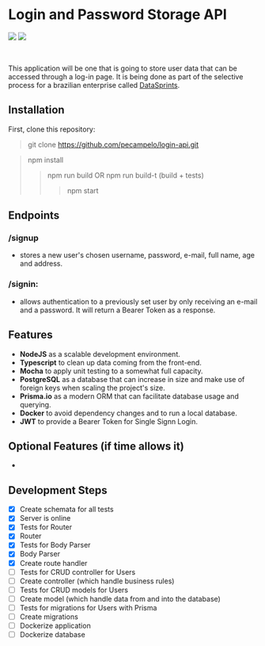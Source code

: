 # Login and Password Storage API

![](https://img.shields.io/badge/TypeScript-S?style=flat-square&logo=typescript&logoColor=white&color=3178C6)
![](https://img.shields.io/github/last-commit/pecampelo/login-api)

<br>

This application will be one that is going to store user data that can be accessed
through a log-in page. It is being done as part of the selective process for
a brazilian enterprise called [DataSprints](https://www.datasprints.com).

## Installation

First, clone this repository:

> git clone https://github.com/pecampelo/login-api.git

> npm install
> > npm run build
> > OR npm run build-t (build + tests)
> > > npm start

## Endpoints

### /signup
* stores a new user's chosen username, password, e-mail, full name, age and address.

### /signin:
* allows authentication to a previously set user by only receiving an e-mail
and a password. It will return a Bearer Token as a response.

## Features

* **NodeJS** as a scalable development environment.
* **Typescript** to clean up data coming from the front-end.
* **Mocha** to apply unit testing to a somewhat full capacity.
* **PostgreSQL** as a database that can increase in size and make use of foreign keys
when scaling the project's size.
* **Prisma.io** as a modern ORM that can facilitate database usage and querying.
* **Docker** to avoid dependency changes and to run a local database.
* **JWT** to provide a Bearer Token for Single Signn Login.

## Optional Features (if time allows it)

*
## Development Steps

* [X] Create schemata for all tests
* [X] Server is online
* [X] Tests for Router
* [X] Router
* [X] Tests for Body Parser
* [X] Body Parser
* [X] Create route handler
* [ ] Tests for CRUD controller for Users
* [ ] Create controller (which handle business rules)
* [ ] Tests for CRUD models for Users
* [ ] Create model (which handle data from and into the database)
* [ ] Tests for migrations for Users with Prisma
* [ ] Create migrations
* [ ] Dockerize application
* [ ] Dockerize database

